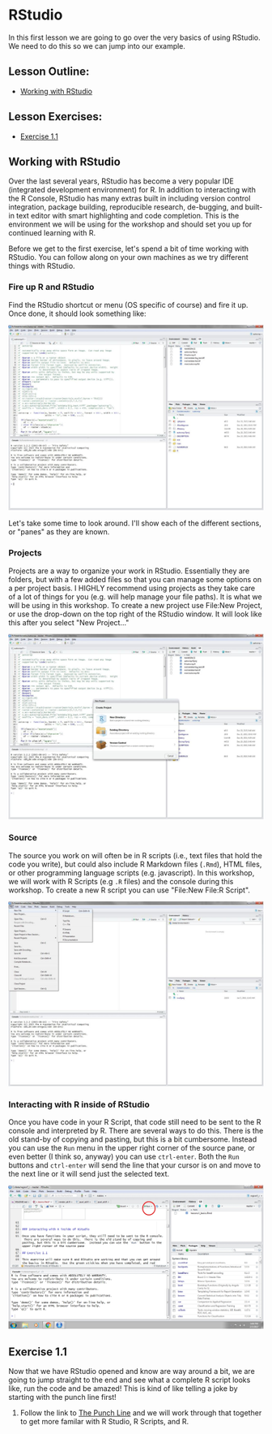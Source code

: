

# RStudio

In this first lesson we are going to go over the very basics of using RStudio.  We need to do this so we can jump into our example.

## Lesson Outline:

- [Working with RStudio](#working-with-rstudio)

## Lesson Exercises:
- [Exercise 1.1](#exercise-11)

## Working with RStudio
Over the last several years, RStudio has become a very popular IDE (integrated development environment) for R. In addition to interacting with the R Console, RStudio has many extras built in including version control integration, package building, reproducible research, de-bugging, and built-in text editor with smart highlighting and code completion.  This is the environment we will be using for the workshop and should set you up for continued learning with R.

Before we get to the first exercise, let's spend a bit of time working with RStudio.  You can follow along on your own machines as we try different things with RStudio.

### Fire up R and RStudio
Find the RStudio shortcut or menu (OS specific of course) and fire it up.  Once done, it should look something like:

![rstudio](figures/rstudio.jpg)


Let's take some time to look around.  I'll show each of the different sections, or "panes" as they are known.

### Projects

Projects are a way to organize your work in RStudio.  Essentially they are folders, but with a few added files so that you can manage some options on a per project basis. I HIGHLY recommend using projects as they take care of a lot of things for you (e.g. will help manage your file paths).  It is what we will be using in this workshop. To create a new project use File:New Project, or use the drop-down on the top right of the RStudio window.  It will look like this after you select "New Project..."

![rstudio proj](figures/rstudio_proj.jpg)

### Source

The source you work on will often be in R scripts (i.e., text files that hold the code you write), but could also include R Markdown files (`.Rmd`), HTML files, or other programming language scripts (e.g. javascript).  In this workshop, we will work with R Scripts (e.g `.R` files) and the console during this workshop.  To create a new R script you can use "File:New File:R Script".

![rstudio script](figures/rstudio_script.jpg)


### Interacting with R inside of RStudio

Once you have code in your R Script, that code still need to be sent to the R console and interpreted by R.  There are several ways to do this.  There is the old stand-by of copying and pasting, but this is a bit cumbersome.  Instead you can use the `Run` menu in the upper right corner of the source pane, or even better (I think so, anyway) you can use `ctrl-enter`.  Both the `Run` buttons and `ctrl-enter` will send the line that your cursor is on and move to the next line or it will send just the selected text.

![rstudio-script](figures/rstudio_run.jpg)

## Exercise 1.1

Now that we have RStudio opened and know are way around a bit, we are going to jump straight to the end and see what a complete R script looks like, run the code and be amazed!  This is kind of like telling a joke by starting with the punch line first!

1. Follow the link to [The Punch Line](punchline.md) and we will work through that together to get more familar with R Studio, R Scripts, and R. 

